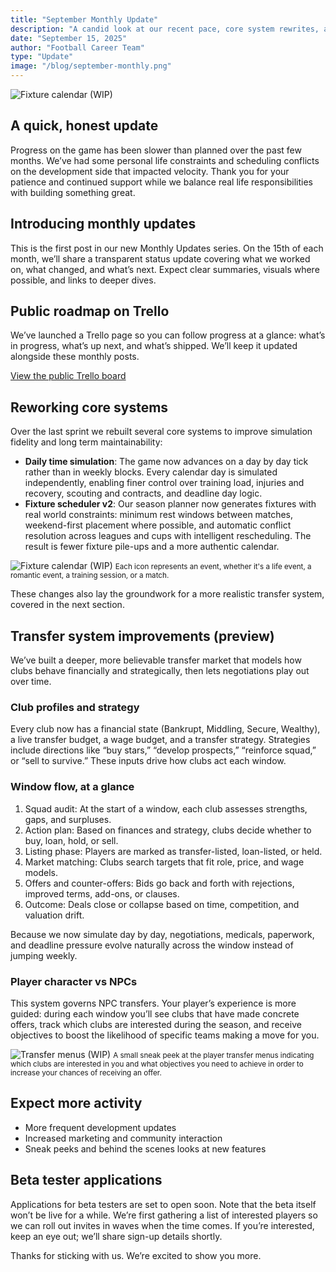 ```yaml
---
title: "September Monthly Update"
description: "A candid look at our recent pace, core system rewrites, and what's coming, including a roadmap and beta sign-ups."
date: "September 15, 2025"
author: "Football Career Team"
type: "Update"
image: "/blog/september-monthly.png"
---
```


![Fixture calendar (WIP)](/blog/september-monthly.png)

## A quick, honest update

Progress on the game has been slower than planned over the past few months. We’ve had some personal life constraints and scheduling conflicts on the development side that impacted velocity. Thank you for your patience and continued support while we balance real life responsibilities with building something great.

## Introducing monthly updates

This is the first post in our new Monthly Updates series. On the 15th of each month, we’ll share a transparent status update covering what we worked on, what changed, and what’s next. Expect clear summaries, visuals where possible, and links to deeper dives.


## Public roadmap on Trello

We’ve launched a Trello page so you can follow progress at a glance: what’s in progress, what’s up next, and what’s shipped. We’ll keep it updated alongside these monthly posts.

[View the public Trello board](https://trello.com/b/vUHhPEiJ/my-football-career)

## Reworking core systems

Over the last sprint we rebuilt several core systems to improve simulation fidelity and long term maintainability:

- **Daily time simulation**: The game now advances on a day by day tick rather than in weekly blocks. Every calendar day is simulated independently, enabling finer control over training load, injuries and recovery, scouting and contracts, and deadline day logic.
- **Fixture scheduler v2**: Our season planner now generates fixtures with real world constraints: minimum rest windows between matches, weekend-first placement where possible, and automatic conflict resolution across leagues and cups with intelligent rescheduling. The result is fewer fixture pile-ups and a more authentic calendar.

![Fixture calendar (WIP)](/blog/time-feature@2x.png)
<small>Each icon represents an event, whether it's a life event, a romantic event, a training session, or a match.</small>

These changes also lay the groundwork for a more realistic transfer system, covered in the next section.

## Transfer system improvements (preview)

We’ve built a deeper, more believable transfer market that models how clubs behave financially and strategically, then lets negotiations play out over time.

### Club profiles and strategy

Every club now has a financial state (Bankrupt, Middling, Secure, Wealthy), a live transfer budget, a wage budget, and a transfer strategy. Strategies include directions like “buy stars,” “develop prospects,” “reinforce squad,” or “sell to survive.” These inputs drive how clubs act each window.

### Window flow, at a glance

1) Squad audit: At the start of a window, each club assesses strengths, gaps, and surpluses.
2) Action plan: Based on finances and strategy, clubs decide whether to buy, loan, hold, or sell.
3) Listing phase: Players are marked as transfer-listed, loan-listed, or held.
4) Market matching: Clubs search targets that fit role, price, and wage models.
5) Offers and counter-offers: Bids go back and forth with rejections, improved terms, add-ons, or clauses.
6) Outcome: Deals close or collapse based on time, competition, and valuation drift.

Because we now simulate day by day, negotiations, medicals, paperwork, and deadline pressure evolve naturally across the window instead of jumping weekly.

### Player character vs NPCs

This system governs NPC transfers. Your player’s experience is more guided: during each window you’ll see clubs that have made concrete offers, track which clubs are interested during the season, and receive objectives to boost the likelihood of specific teams making a move for you.

![Transfer menus (WIP)](/blog/transfer-feature@2x.png)
<small>A small sneak peek at the player transfer menus indicating which clubs are interested in you and what objectives you need to achieve in order to increase your chances of receiving an offer. </small>

## Expect more activity

- More frequent development updates
- Increased marketing and community interaction
- Sneak peeks and behind the scenes looks at new features

## Beta tester applications

Applications for beta testers are set to open soon. Note that the beta itself won’t be live for a while. We’re first gathering a list of interested players so we can roll out invites in waves when the time comes. If you’re interested, keep an eye out; we’ll share sign-up details shortly.

Thanks for sticking with us. We’re excited to show you more.

